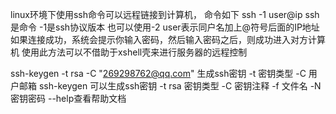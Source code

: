 linux环境下使用ssh命令可以远程链接到计算机，
命令如下
ssh -1 user@ip ssh是命令 -1是ssh协议版本 也可以使用-2  user表示同户名加上@符号后面的IP地址
如果连接成功，系统会提示你输入密码，然后输入密码之后，则成功进入对方计算机
使用此方法可以不借助于xshell壳来进行服务器的远程控制

ssh-keygen -t rsa -C "269298762@qq.com"  生成ssh密钥   -t 密钥类型   -C 用户邮箱
ssh-keygen 可以生成ssh密钥
-t rsa  密钥类型
-C 密钥注释
-f 文件名
-N 密钥密码  --help查看帮助文档